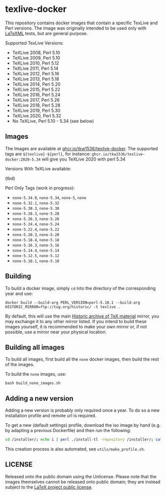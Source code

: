 # texlive-docker

This repository contains docker images that contain a specific TexLive and Perl versions.
The image was originally intended to be used only with [LaTeXML](https://github.com/brucemiller/LaTeXML) tests, but are general purpose. 

Supported TexLive Versions:

- TeXLive 2008, Perl 5.10
- TeXLive 2009, Perl 5.10
- TeXLive 2010, Perl 5.12
- TeXLive 2011, Perl 5.14
- TeXLive 2012, Perl 5.16
- TeXLive 2013, Perl 5.18
- TeXLive 2014, Perl 5.20
- TeXLive 2015, Perl 5.22
- TeXLive 2016, Perl 5.24
- TeXLive 2017, Perl 5.26
- TeXLive 2018, Perl 5.28
- TeXLive 2019, Perl 5.30
- TeXLive 2020, Perl 5.32
- No TeXLive, Perl 5.10 - 5.34 (see below)

## Images

The Images are available at [ghcr.io/tkw1536/texlive-docker](ghcr.io/tkw1536/texlive-docker). 
The supported tags are `${texlive}-${perl}`, for instance: `ghcr.io/tkw1536/texlive-docker:2020-5.34` will give you TeXLive 2020 with perl 5.34

Versions With TeXLive available:

(tbd)

Perl Only Tags (work in progress):

 - `none-5.34.0`, `none-5.34`, `none-5`, `none`
 - `none-5.32.1`, `none-5.32`
 - `none-5.30.3`, `none-5.30`
 - `none-5.28.3`, `none-5.28`
 - `none-5.26.3`, `none-5.26`
 - `none-5.24.4`, `none-5.24`
 - `none-5.22.4`, `none-5.22`
 - `none-5.20.3`, `none-5.20`
 - `none-5.18.4`, `none-5.18`
 - `none-5.16.3`, `none-5.16`
 - `none-5.14.4`, `none-5.14`
 - `none-5.12.5`, `none-5.12`
 - `none-5.10.1`, `none-5.10`

## Building

To build a docker image, simply `cd` into the directory of the corresponding year and use:

```
docker build --build-arg PERL_VERSION=perl-5.10.1 --build-arg HISTORIC_MIRROR=ftp://tug.org/historic/ -t texlive .
```

By default, this will use the main [Historic archive of TeX material](https://tug.org/historic/) mirror, you may exchange it to any other mirror listed. 
If you intend to build these images yourself, it is recommended to make your own mirror or, if not possible, use a mirror near your physical location. 

## Building all images

To build all images, first build all the `none` docker images, then build the rest of the images.

To build the `none` images, use:

    bash build_none_images.sh

## Adding a new version

Adding a new version is probably only required once a year. 
To do so a new installation profile and remote url is required.

To get a new (default settings) profile, download the iso image by hand (e.g. by adapting a previous Dockerfile) and then run the following:

```bash
cd /installer/; echo i | perl ./install-tl -repository /installer/; cat /usr/local/texlive/*/tlpkg/texlive.profile
```

This creation process is also automated, see `utils/make_profile.sh`. 

## LICENSE

Released onto the public domain using the Unlicense. 
Please note that the images themselves cannot be released onto public domain; they are instead subject to the [LaTeX project public license](https://www.latex-project.org/lppl/).